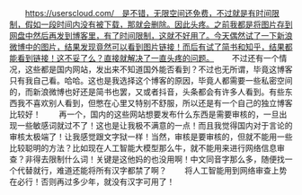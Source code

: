 　　https://userscloud.com/　是不错，无限空间还免费，不过就是有时间限制，假如一段时间内没有被下载，那就会删除。因此头疼。之前我都是将图片存到网盘中然后再发到博客里，有了时间限制，这就不好用了。今天偶然试了一下新浪微博中的图片，结果发现竟然可以看到图片链接！而后有试了简书和知乎，结果都能看到链接！这不妥了么？直接就解决了一直头疼的问题。
　　不过还有一个情况，这些都是国内网站，发出来不知道国外能否看到？不过也无所谓，毕竟这博客只有我自己看。哈哈。这也是我选择这个博客的原因，毕竟人都需要一些私密空间的，而新浪微博也好还是简书也罢，又或者抖音，头条都会有许多人看到。有些东西我不喜欢别人看到，但憋在心里又特别不舒服，所以还是有一个自己的独立博客比较好！
　　再一个，国内的这些网站想要发布什么东西是需要审核的，一旦出现一些敏感词就过不了！这也是让我极不满意的一点！而且我觉得国内对于言论的审核太极端了！让我感觉跟文字狱一样！当然，审核是要审核的，但就不能用一些比较聪明的方法？比如现在人工智能大模型那么牛，就不能用来进行网络信息审查？非得去限制什么词！关键是这他妈的也没用啊！中文同音字那么多，随便找一个代替就行，难道还能将所有汉字都禁了啊？
　　将人工智能用到网络审查上势在必行！否则再过多少年，就没有汉字可用了！
